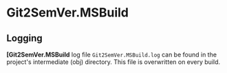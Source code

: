﻿---
uid: git2semver-msbuild-logging
---

# Git2SemVer.MSBuild

## Logging

**[Git2SemVer.MSBuild** log file `Git2SemVer.MSBuild.log` can be found in the project's intermediate (obj) directory.
This file is overwritten on every build.
